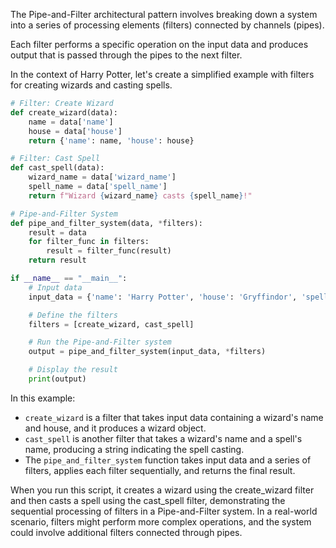 The Pipe-and-Filter architectural pattern involves breaking down a system into a series of processing elements (filters) connected by channels (pipes). 

Each filter performs a specific operation on the input data and produces output that is passed through the pipes to the next filter. 

In the context of Harry Potter, let's create a simplified example with filters for creating wizards and casting spells.


```python
# Filter: Create Wizard
def create_wizard(data):
    name = data['name']
    house = data['house']
    return {'name': name, 'house': house}

# Filter: Cast Spell
def cast_spell(data):
    wizard_name = data['wizard_name']
    spell_name = data['spell_name']
    return f"Wizard {wizard_name} casts {spell_name}!"

# Pipe-and-Filter System
def pipe_and_filter_system(data, *filters):
    result = data
    for filter_func in filters:
        result = filter_func(result)
    return result

if __name__ == "__main__":
    # Input data
    input_data = {'name': 'Harry Potter', 'house': 'Gryffindor', 'spell_name': 'Expelliarmus'}

    # Define the filters
    filters = [create_wizard, cast_spell]

    # Run the Pipe-and-Filter system
    output = pipe_and_filter_system(input_data, *filters)

    # Display the result
    print(output)

```

In this example:

- `create_wizard` is a filter that takes input data containing a wizard's name and house, and it produces a wizard object.
- `cast_spell` is another filter that takes a wizard's name and a spell's name, producing a string indicating the spell casting.
- The `pipe_and_filter_system` function takes input data and a series of filters, applies each filter sequentially, and returns the final result.

When you run this script, it creates a wizard using the create_wizard filter and then casts a spell using the cast_spell filter, demonstrating the sequential processing of filters in a Pipe-and-Filter system. In a real-world scenario, filters might perform more complex operations, and the system could involve additional filters connected through pipes.